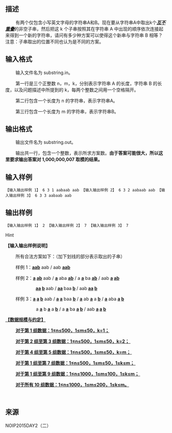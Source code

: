 ## 描述

<p class="MsoNormal" style="text-indent:24.0pt;"> 有两个仅包含小写英文字母的字符串A和B。现在要从字符串A中取出k个<b><i><u>互不重叠</u></i></b>的非空子串，然后把这<i> </i>k<i> </i>个子串按照其在字符串<i> </i>A<i> </i>中出现的顺序依次连接起来得到一个新的字符串，请问有多少种方案可以使得这个新串与字符串 B 相等？注意：子串取出的位置不同也认为是不同的方案。<span></span> </p>

## 输入格式

<p class="MsoNormal" align="left" style="text-indent:24pt;"> 输入文件名为 substring.in。 </p> <p class="MsoNormal" align="left" style="text-indent:24pt;"> 第一行是三个正整数 n，m，k，分别表示字符串 A 的长度，字符串 B 的长度，以及问题描述中所提到的 k，每两个整数之间用一个空格隔开。 </p> <p class="MsoNormal" align="left" style="text-indent:24pt;"> 第二行包含一个长度为 n 的字符串，表示字符串A。 </p> <p class="MsoNormal" align="left" style="text-indent:24pt;"> 第三行包含一个长度为 m 的字符串，表示字符串B。 </p>

## 输出格式

<p class="MsoNormal" align="left" style="text-indent:24pt;"> 输出文件名为 substring.out。 </p> <p class="MsoNormal" align="left" style="text-indent:24pt;"> 输出共一行，包含一个整数，表示所求方案数。<b>由于答案可能很大</b><b>，</b><b>所以这里要求输出答案对 </b><b>1,000,000,007</b><b> </b><b>取模的结果。</b> </p>

## 输入样例

```plaintext
【输入输出样例 1】 6 3 1 aabaab aab 【输入输出样例 2】 6 3 2 aabaab aab 【输入输出样例 3】 6 3 3 aabaab aab 
```

## 输出样例

```plaintext
【输入输出样例 1】 2 【输入输出样例 2】 7 【输入输出样例 3】 7
```

Hint

<p class="MsoNormal" align="left"> <b>【输入输出样例说明】</b><b> </b> </p> <p class="MsoNormal" align="left" style="text-indent:24pt;"> 所有合法方案如下：（加下划线的部分表示取出的子串） <span></span> </p> <p class="MsoNormal" align="left" style="text-indent:24pt;"> 样例 1：<b><u>aab</u></b> aab / aab <b><u>aab</u></b> </p> <p class="MsoNormal" align="left" style="text-indent:24pt;"> 样例 2：<b><u>a</u></b><b> <u>ab</u></b> aab / <b><u>a</u></b> aba <b><u>ab</u></b> / a <b><u>a</u></b> ba <b><u>ab</u></b> / aab <b><u>a</u></b><b> <u>ab</u></b> </p> <p class="MsoNormal" align="left" style="text-indent:71.3pt;"> <b><u>aa</u></b><b> <u>b</u> </b>aab /<b> <u>aa</u> </b>baa<b> <u>b</u> </b>/ aab<b> <u>aa</u> <u>b</u></b> </p> <p class="MsoNormal" align="left" style="text-indent:24pt;"> 样例 3：<b><u>a</u></b><b> <u>a</u> <u>b</u></b> aab / <b><u>a</u></b><b> <u>a</u></b> baa <b><u>b</u></b> / <b><u>a</u></b> ab <b><u>a</u></b> a <b><u>b</u></b> / <b><u>a</u></b> aba <b><u>a</u></b><b> <u>b</u></b> </p> <p class="MsoNormal" align="left" style="text-indent:72pt;"> a <b><u>a</u></b> b <b><u>a</u></b> a <b><u>b</u></b> / a <b><u>a</u></b> ba <b><u>a</u> <u>b</u></b> / aab <b><u>a</u> <u>a</u> <u>b</u></b> </p> <p class="MsoNormal" align="left" style="text-indent:72pt;"> <b><u> </u></b> </p> <p class="MsoNormal" align="left"> <b><u><b>【数据规模与约定】</b><b></b> </u></b> </p> <p class="MsoNormal" align="left" style="text-indent:24pt;"> <b><u>对于第 1 组数据：1≤n≤500，1≤m≤50，k=1；</u></b> </p> <p class="MsoNormal" align="left" style="text-indent:24pt;"> <b><u>对于第 2 组至第 3 组数据：1≤n≤500，1≤m≤50，k=2； <span></span> </u></b> </p> <p class="MsoNormal" align="left" style="text-indent:24pt;"> <b><u>对于第 4 组至第 5 组数据：1≤n≤500，1≤m≤50，k=m； <span></span> </u></b> </p> <p class="MsoNormal" align="left" style="text-indent:24pt;"> <b><u>对于第 1 组至第 7 组数据：1≤n≤500，1≤m≤50，1≤k≤m； <span></span> </u></b> </p> <p class="MsoNormal" align="left" style="text-indent:24pt;"> <b><u>对于第 1 组至第 9 组数据：1≤n≤1000，1≤m≤100，1≤k≤m； <span></span> </u></b> </p> <p class="MsoNormal" align="left" style="text-indent:24pt;"> <b><u>对于所有 10 组数据：1≤n≤1000，1≤m≤200，1≤k≤m。</u></b> </p> <p> <br /> </p>

## 来源

NOIP2015DAY2（二）

